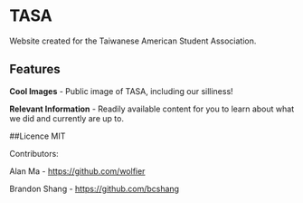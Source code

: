 # TASA 
Website created for the Taiwanese American Student Association.

## Features
**Cool Images** - Public image of TASA, including our silliness!

**Relevant Information** - Readily available content for you to learn about what we did and currently are up to.

##Licence
MIT


Contributors:

Alan Ma - https://github.com/wolfier

Brandon Shang - https://github.com/bcshang
